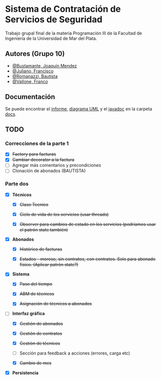 # Sistema de Contratación de Servicios de Seguridad

Trabajo grupal final de la materia Programación III de la Facultad de Ingeniería de la Universidad de Mar del Plata.

## Autores (Grupo 10)

- [@Bustamante, Joaquín Mendez](https://github.com/JoaquinBustamante96)
- [@Juliano, Francisco](https://github.com/franq22)
- [@Romanazzi, Bautista](https://github.com/blautista)
- [@Vallone, Franco](https://github.com/Whejseider)

## Documentación

Se puede encontrar el [informe](https://github.com/Whejseider/Grupo10_primera_parte/blob/Develop/docs/informe/Informe%20Grupo%2010.pdf), [diagrama UML](https://github.com/Whejseider/Grupo10_primera_parte/blob/Develop/docs/uml/UML.jpg) y el [javadoc](https://github.com/Whejseider/Grupo10_primera_parte/tree/Develop/docs/javadoc) en la carpeta [docs](https://github.com/Whejseider/Grupo10_primera_parte/tree/Develop/docs).

## TODO

### Correcciones de la parte 1
- [x] ~~Factory para facturas~~
- [x] ~~Cambiar decorator a la factura~~
- [ ] Agregar más comentarios y precondiciones
- [ ] Clonación de abonados (BAUTISTA)

### Parte dos

- [x] **Técnicos**
  - [x] ~~Clase Tecnico~~
  - [x] ~~Ciclo de vida de los servicios (usar threads)~~
  - [x] ~~Observer para cambios de estado en los servicios (podríamos usar el patrón state también)~~


- [x] **Abonados**
  - [x] ~~Histórico de facturas~~
  - [x] ~~Estados - moroso, sin contratos, con contratos. Solo para abonado físico. (Aplicar patrón state?)~~


- [x] **Sistema**
  - [x] ~~Paso del tiempo~~
  - [x] ~~ABM de técnicos~~
  - [x] ~~Asignación de técnicos a abonados~~


- [ ] **Interfaz gráfica**
  - [x] ~~Gestión de abonados~~
  - [x] ~~Gestión de contratos~~
  - [x] ~~Gestión de técnicos~~
  - [ ] Sección para feedback a acciones (errores, carga etc)
  - [x] ~~Cambio de mes~~


- [x] **Persistencia**
